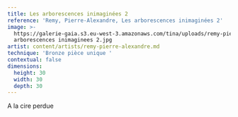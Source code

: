 ```yaml
---
title: Les arborescences inimaginées 2
reference: 'Remy, Pierre-Alexandre, Les arborescences inimaginées 2'
image: >-
  https://galerie-gaia.s3.eu-west-3.amazonaws.com/tina/uploads/remy-pierre-alexandre/galerie-gaia-remy-pierre-alexandre-les
  arborescences inimaginees 2.jpg
artist: content/artists/remy-pierre-alexandre.md
technique: 'Bronze pièce unique '
contextual: false
dimensions:
  height: 30
  width: 30
  depth: 30
---
```


A la cire perdue
